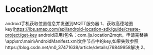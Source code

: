 # Location2Mqtt
android手机获取位置信息并发送到MQTT服务器
1、获取高德地图key(https://lbs.amap.com/api/android-location-sdk/guide/create-project/get-key android应用)包名：com.ljs.location2mqtt，申请完替换\app\src\main\AndroidManifest.xml文件<meta-data
            android:name="com.amap.api.v2.apikey"
            android:value="key" />节点中的key,如果失败参照https://blog.csdn.net/m0_37471638/article/details/76849958解决
2、
